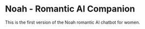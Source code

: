 # Noah - Romantic AI Companion

This is the first version of the Noah romantic AI chatbot for women.